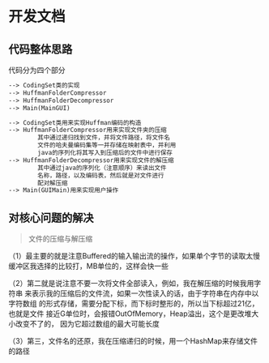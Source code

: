 # 开发文档

## 代码整体思路
代码分为四个部分
```dtd
--> CodingSet类的实现
--> HuffmanFolderCompressor
--> HuffmanFolderDecompressor
--> Main(MainGUI)
```

```dtd
--> CodingSet类用来实现Huffman编码的构造
--> HuffmanFolderCompressor用来实现文件夹的压缩
        其中通过递归找到文件，并将文件路径，将文件名
        文件的哈夫曼编码集等一并存储在映射表中，并利用
        java的序列化将其写入到压缩后的文件中进行保存
--> HuffmanFolderDecompressor用来实现文件的解压缩
        其中通过java的序列化（注意顺序）来读出文件
        名称，路径，以及编码表，然后就是对文件进行
        配对解压缩
--> Main(GUIMain)用来实现用户操作
```

## 对核心问题的解决

>文件的压缩与解压缩 

（1）最主要的就是注意Buffered的输入输出流的操作，如果单个字节的读取太慢
缓冲区我选择的比较打，MB单位的，这样会快一些

（2）第二就是说注意不要一次将文件全部读入，例如，我在解压缩的时候我用字符串
来表示我的压缩后的文件流，如果一次性读入的话，由于字符串在内存中以字符数组
的形式存储，需要分配下标，而下标时整形的，所以当下标超过21亿，也就是文件
接近G单位时，会报错OutOfMemory，Heap溢出，这个是更改堆大小改变不了的，
因为它超过数组的最大可能长度

（3）第三，文件名的还原，我在压缩递归的时候，用一个HashMap来存储文件的路径
